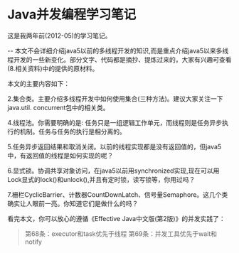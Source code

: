 Java并发编程学习笔记
======

这是我两年前(2012-05)的学习笔记。

--
本文不会详细介绍java5以前的多线程开发的知识,而是重点介绍java5以来多线程开发的一些新变化。部分文字、代码都是摘抄、提炼过来的，大家有兴趣可查看(8.相关资料)中的提供的原材料。

本文的主要内容如下：
2.集合类。主要介绍多线程开发中如何使用集合(三种方法)。建议大家关注一下java.util. concurrent包中的相关类。
4.线程池。你需要明确的是: 任务只是一组逻辑工作单元，而线程则是任务异步执行的机制。任务与任务的执行是相分离的。
5.任务异步返回结果和取消关闭。以前的线程实现都是没有返回值的，但java5中，有返回值的线程是如何实现的呢？
6.显式锁。协调共享对象访问，在java5以前用synchronized实现,现在可以用Lock显式的lock()和unlock(),并且有定时锁，读写锁等，你用过吗？
7.栅栏CyclicBarrier、计数器CountDownLatch、信号量Semaphore。这几个类确实让人眼前一亮。你知道它们是做什么的吗？看完本文，你可以放心的遵循《Effective Java中文版(第2版)》的并发实践了：
>第68条：executor和task优先于线程>第69条：并发工具优先于wait和notify
